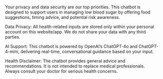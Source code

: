 Your privacy and data security are our top priorities. This chatbot is designed to support users in managing low blood sugar by offering food suggestions, timing advice, and potential risk awareness.

Data Privacy: All health-related inputs are stored only within your personal account on this website/app. We do not share your data with any third parties.

AI Support: This chatbot is powered by OpenAI’s ChatGPT-4o and ChatGPT-4-mini, delivering real-time, conversational guidance based on your input.

Health Disclaimer: The chatbot provides general advice and recommendations. It is not intended to replace medical professionals. Always consult your doctor for serious health concerns.
